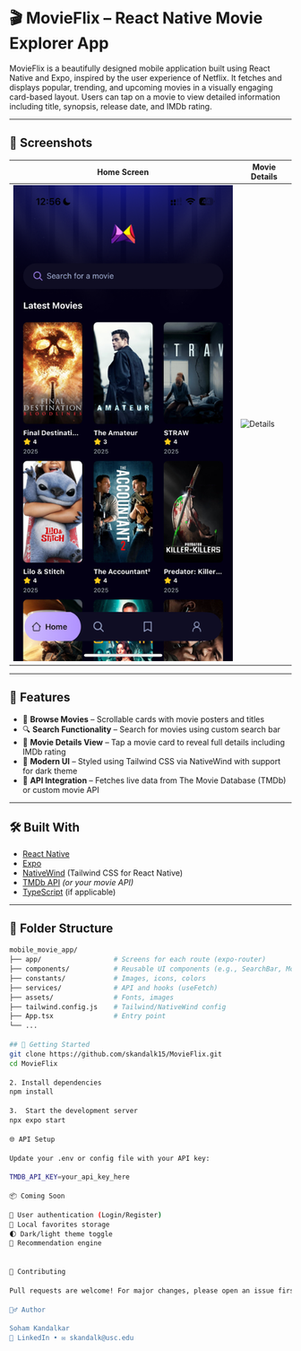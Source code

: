 # 🎬 MovieFlix – React Native Movie Explorer App

MovieFlix is a beautifully designed mobile application built using React Native and Expo, inspired by the user experience of Netflix. It fetches and displays popular, trending, and upcoming movies in a visually engaging card-based layout. Users can tap on a movie to view detailed information including title, synopsis, release date, and IMDb rating.

---

## 📱 Screenshots

| Home Screen | Movie Details |
|-------------|----------------|
| ![Home](./assets/screenshots/home.png) | ![Details](./assets/screenshots/details.png) |

---

## 🚀 Features

- 🎥 **Browse Movies** – Scrollable cards with movie posters and titles
- 🔍 **Search Functionality** – Search for movies using custom search bar
- 📖 **Movie Details View** – Tap a movie card to reveal full details including IMDb rating
- 💅 **Modern UI** – Styled using Tailwind CSS via NativeWind with support for dark theme
- 📡 **API Integration** – Fetches live data from The Movie Database (TMDb) or custom movie API

---

## 🛠️ Built With

- [React Native](https://reactnative.dev/)
- [Expo](https://expo.dev/)
- [NativeWind](https://www.nativewind.dev/) (Tailwind CSS for React Native)
- [TMDb API](https://developer.themoviedb.org/) *(or your movie API)*
- [TypeScript](https://www.typescriptlang.org/) (if applicable)

---

## 📂 Folder Structure

```bash
mobile_movie_app/
├── app/                  # Screens for each route (expo-router)
├── components/           # Reusable UI components (e.g., SearchBar, MovieCard)
├── constants/            # Images, icons, colors
├── services/             # API and hooks (useFetch)
├── assets/               # Fonts, images
├── tailwind.config.js    # Tailwind/NativeWind config
├── App.tsx               # Entry point
└── ...

## 🔧 Getting Started
git clone https://github.com/skandalk15/MovieFlix.git
cd MovieFlix

2. Install dependencies
npm install

3.  Start the development server
npx expo start

🌐 API Setup

Update your .env or config file with your API key:

TMDB_API_KEY=your_api_key_here

📦 Coming Soon

🔐 User authentication (Login/Register)
💾 Local favorites storage
🌓 Dark/light theme toggle
🧠 Recommendation engine


🤝 Contributing

Pull requests are welcome! For major changes, please open an issue first to discuss what you'd like to change.

🙋‍♂️ Author

Soham Kandalkar
📧 LinkedIn • ✉️ skandalk@usc.edu



